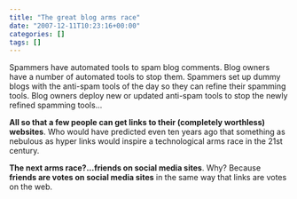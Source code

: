 ```yaml
---
title: "The great blog arms race"
date: "2007-12-11T10:23:16+00:00"
categories: []
tags: []
---
```


Spammers have automated tools to spam blog comments. Blog owners have a number of automated tools to stop them. Spammers set up dummy blogs with the anti-spam tools of the day so they can refine their spamming tools. Blog owners deploy new or updated anti-spam tools to stop the newly refined spamming tools...

<strong>All so that a few people can get links to their (completely worthless) websites</strong>. Who would have predicted even ten years ago that something as nebulous as hyper links would inspire a technological arms race in the 21st century.

<strong>The next arms race?...friends on social media sites</strong>. Why? Because <strong>friends are votes on social media sites</strong> in the same way that links are votes on the web.
